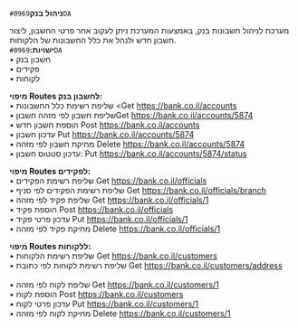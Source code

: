 
**ניהול בנק**`#0969DA`<br>

מערכת לניהול חשבונות בנק, באמצעות המערכת ניתן לעקוב אחר פרטי החשבון, ליצור חשבון חדש ולנהל את כלל החשבונות של הלקוחות.<br>
**ישויות:**`#0969DA`<br>
•	חשבון בנק<br>
•	פקידים<br>
•	לקוחות<br>

**מיפוי Routes  לחשבון בנק:**<br>
•	שליפת רשימת כלל החשבונות <Get https://bank.co.il/accounts  <br>
•	שליפת חשבון לפי מזהה חשבוןGet https://bank.co.il/accounts/5874 <br>
•	הוספת חשבון חדש Post https://bank.co.il/accounts<br>
•	עדכון חשבון Put https://bank.co.il/accounts/5874 <br>
•	מחיקת חשבון לפי מזהה Delete https://bank.co.il/accounts/5874 <br>
•	עדכון סטטוס חשבון: Put https://bank.co.il/accounts/5874/status<br>

**מיפוי Routes  לפקידים:**<br>
•	שליפת רשימת הפקידים Get https://bank.co.il/officials  <br>
•	שליפת רשימת הפקידים לפי סניף Get https://bank.co.il/officials/branch  <br>
•	שליפת פקיד לפי מזהה Get https://bank.co.il/officials/1 <br>
•	הוספת פקיד Post https://bank.co.il/officials <br>
•	עדכון פרטי פקיד Put https://bank.co.il/officials/1 <br>
•	מחיקת פקיד לפי מזהה Delete https://bank.co.il/officials/1 <br>

**מיפוי Routes  ללקוחות:**<br>
•	שליפת רשימת הלקוחות Get https://bank.co.il/customers <br> 
•	שליפת רשימת לקוחות לפי כתובת Get https://bank.co.il/customers/address <br>  
•	שליפת לקוח לפי מזהה Get https://bank.co.il/customers/1 <br>
•	הוספת לקוח Post https://bank.co.il/customers <br>
•	עדכון פרטי לקוח Put https://bank.co.il/customers/1 <br>
•	מחיקת לקוח לפי מזהה Delete https://bank.co.il/customers/1 <br>

